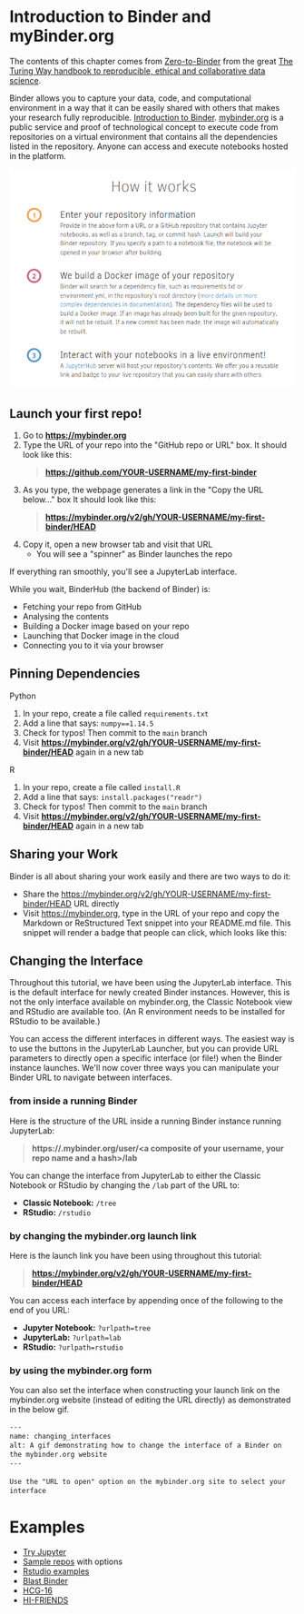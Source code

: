# Introduction to Binder and myBinder.org

The contents of this chapter comes from [Zero-to-Binder](https://the-turing-way.netlify.app/communication/binder/zero-to-binder.html) from the great [The Turing Way handbook to reproducible, ethical and collaborative data science](https://the-turing-way.netlify.app/welcome.html).

 Binder allows you to capture your data, code, and computational environment in a way that it can be easily shared with others that makes your research fully reproducible. [Introduction to Binder](https://ajstewartlang.github.io/23_introduction_to_binder/knitted_workshop/23_introduction_to_binder.html). [mybinder.org](mybinder.org) is a public service and proof of technological concept to execute code from repositories on a virtual environment that contains all the dependencies listed in the repository. Anyone can access and execute notebooks hosted in the platform.

![](images/mybinder_summary.png)


## Launch your first repo!

1) Go to **<https://mybinder.org>**
2) Type the URL of your repo into the "GitHub repo or URL" box.
   It should look like this:
   > **https://github.com/YOUR-USERNAME/my-first-binder**
3) As you type, the webpage generates a link in the "Copy the URL below..." box
   It should look like this:
   > **https://mybinder.org/v2/gh/YOUR-USERNAME/my-first-binder/HEAD**
4) Copy it, open a new browser tab and visit that URL
   - You will see a "spinner" as Binder launches the repo

If everything ran smoothly, you'll see a JupyterLab interface.

While you wait, BinderHub (the backend of Binder) is:

- Fetching your repo from GitHub
- Analysing the contents
- Building a Docker image based on your repo
- Launching that Docker image in the cloud
- Connecting you to it via your browser


## Pinning Dependencies
Python
1) In your repo, create a file called `requirements.txt`
2) Add a line that says: `numpy==1.14.5`
3) Check for typos! Then commit to the `main` branch
4) Visit **https://mybinder.org/v2/gh/YOUR-USERNAME/my-first-binder/HEAD** again in a new tab

R
1) In your repo, create a file called `install.R`
2) Add a line that says: `install.packages("readr")`
3) Check for typos! Then commit to the `main` branch
4) Visit **https://mybinder.org/v2/gh/YOUR-USERNAME/my-first-binder/HEAD** again in a new tab

## Sharing your Work

Binder is all about sharing your work easily and there are two ways to do it:
 - Share the https://mybinder.org/v2/gh/YOUR-USERNAME/my-first-binder/HEAD URL directly
 - Visit https://mybinder.org, type in the URL of your repo and copy the Markdown or ReStructured Text snippet into your README.md file. This snippet will render a badge that people can click, which looks like this: 

## Changing the Interface

Throughout this tutorial, we have been using the JupyterLab interface.
This is the default interface for newly created Binder instances.
However, this is not the only interface available on mybinder.org, the Classic Notebook view and RStudio are available too.
(An R environment needs to be installed for RStudio to be available.)

You can access the different interfaces in different ways.
The easiest way is to use the buttons in the JupyterLab Launcher, but you can provide URL parameters to directly open a specific interface (or file!) when the Binder instance launches.
We'll now cover three ways you can manipulate your Binder URL to navigate between interfaces.


### from inside a running Binder

Here is the structure of the URL inside a running Binder instance running JupyterLab:

> **https://<some-prefix>.mybinder.org/user/<a composite of your username, your repo name and a hash>/lab**

You can change the interface from JupyterLab to either the Classic Notebook or RStudio by changing the `/lab` part of the URL to:

- **Classic Notebook:** `/tree`
- **RStudio:** `/rstudio`

### by changing the mybinder.org launch link

Here is the launch link you have been using throughout this tutorial:

> **https://mybinder.org/v2/gh/YOUR-USERNAME/my-first-binder/HEAD**

You can access each interface by appending once of the following to the end of you URL:

- **Jupyter Notebook:** `?urlpath=tree`
- **JupyterLab:** `?urlpath=lab`
- **RStudio:** `?urlpath=rstudio`

### by using the mybinder.org form

You can also set the interface when constructing your launch link on the mybinder.org website (instead of editing the URL directly) as demonstrated in the below gif.

```{figure} https://user-images.githubusercontent.com/1448859/53651127-4dabe900-3c46-11e9-8684-2cfde840d4ce.gif
---
name: changing_interfaces
alt: A gif demonstrating how to change the interface of a Binder on the mybinder.org website
---

Use the "URL to open" option on the mybinder.org site to select your interface
```

# Examples

- [Try Jupyter](https://jupyter.org/try)
- [Sample repos](https://mybinder.readthedocs.io/en/latest/examples/sample_repos.html) with options
- [Rstudio examples](https://github.com/binder-examples/r)
- [Blast Binder](https://github.com/fomightez/blast-binder)
- [HCG-16](https://github.com/AMIGA-IAA/hcg-16)
- [HI-FRIENDS](https://github.com/HI-FRIENDS-SDC2/hi-friends)

